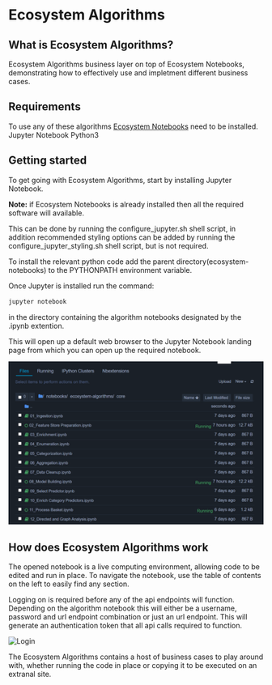 # Ecosystem Algorithms

## What is Ecosystem Algorithms?

Ecosystem Algorithms business layer on top of Ecosystem Notebooks, demonstrating how to effectively use and impletment different business cases.

## Requirements

To use any of these algorithms [Ecosystem Notebooks](https://github.com/ecosystemai/ecosystem-algorithms) need to be installed.
Jupyter Notebook
Python3

## Getting started

To get going with Ecosystem Algorithms, start by installing Jupyter Notebook.

**Note:** if Ecosystem Notebooks is already installed then all the required software will available.

This can be done by running the configure_jupyter.sh shell script, in addition recommended styling options can be added by running the configure_jupyter_styling.sh shell script, but is not required.

To install the relevant python code add the parent directory(ecosystem-notebooks) to the PYTHONPATH environment variable. 

Once Jupyter is installed run the command:
```bash
jupyter notebook
```
in the directory containing the algorithm notebooks designated by the .ipynb extention.

This will open up a default web browser to the Jupyter Notebook landing page from which you can open up the required notebook.

![Jupyter Landing Page](https://github.com/ecosystemai/ecosystem-algorithms/blob/master/docs/images/jupyter_landing_page.png "Jupyter Landing Page")

## How does Ecosystem Algorithms work

The opened notebook is a live computing environment, allowing code to be edited and run in place. 
To navigate the notebook, use the table of contents on the left to easily find any section.

Logging on is required before any of the api endpoints will function. Depending on the algorithm notebook this will either be a username, password and url endpoint combination or just an url endpoint. This will generate an authentication token that all api calls required to function.

![Login](https://github.com/ecosystemai/ecosystem-algorithms/blob/master/docs/images/login.png "Login")

The Ecosystem Algorithms contains a host of business cases to play around with, whether running the code in place or copying it to be executed on an extranal site.